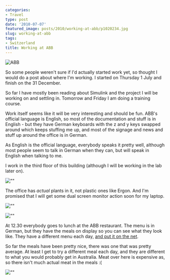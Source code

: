 ```yaml
---
categories:
- Travel
type: post
date: '2010-07-07'
featured_image: posts/2010/working-at-abb/p1020234.jpg
slug: working-at-abb
tags:
- Switzerland
title: Working at ABB
---
```


![ABB](p1020234.jpg)

So some people weren't sure if I'd actually started work yet, so thought I would do a post about where I'm working. I started on Thursday 1 July and finish on the 31 December.

So far I have mostly been reading about Simulink and the project I will be working on and settling in. Tomorrow and Friday I am doing a training course.

Work itself seems like it will be very interesting and should be fun. ABB's official language is English, so most of the documentation and stuff is in English - but they have German keyboards with the z and y keys swapped around which keeps stuffing me up, and most of the signage and news and stuff up around the office is in German.

As English is the official language, everybody speaks it pretty well, although most people seem to talk in German when they can, but will speak in English when talking to me.

I work in the third floor of this building (although I will be working in the lab later on).

![""](p1020232.jpg)

The office has *actual* plants in it, not plastic ones like Ergon. And I'm promised that I will get some dual screen monitor action soon for my laptop.


![""](p1020227.jpg)

![""](p1020229.jpg)

At 12.30 everybody goes to lunch at the ABB restaurant. The menu is in German, but they have the meals on display so you can see what they look like. They have a different menu each day, [and put it on the net](http://aubruecke.sv-group.ch/de.html).

So far the meals have been pretty nice, there was one that was pretty average. At least I get to try a different meal each day, and they are different to what you would probably get in Australia. Meat over here is expensive as, so there isn't much actual meat in the meals :(

![""](p1020230.jpg)